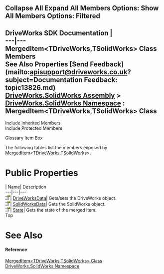 Collapse All Expand All Members Options: Show All  Members Options: Filtered   
---  
DriveWorks SDK Documentation  |   
---|---  
MergedItem<TDriveWorks,TSolidWorks> Class Members   
See Also Properties [Send Feedback](mailto:apisupport@driveworks.co.uk?subject=Documentation Feedback: topic13826.md)  
[DriveWorks.SolidWorks Assembly](topic13342.md) > [DriveWorks.SolidWorks Namespace](topic13345.md) : MergedItem<TDriveWorks,TSolidWorks> Class  
---  
  
Include Inherited Members    
Include Protected Members  


Glossary Item Box

The following tables list the members exposed by [MergedItem<TDriveWorks,TSolidWorks>](topic13826.md).

# Public Properties

| Name| Description  
---|---|---  
![Public Property](dotnetimages/publicProperty.gif)| [DriveWorksData](topic13832.md)| Gets/sets the DriveWorks object.   
![Public Property](dotnetimages/publicProperty.gif)| [SolidWorksData](topic13833.md)| Gets the SolidWorks object.   
![Public Property](dotnetimages/publicProperty.gif)| [State](topic13834.md)| Gets the state of the merged item.   
Top

# See Also

#### Reference

[MergedItem<TDriveWorks,TSolidWorks> Class](topic13826.md)   
[DriveWorks.SolidWorks Namespace](topic13345.md)



